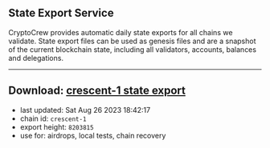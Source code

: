 ## State Export Service
CryptoCrew provides automatic daily state exports for all chains we validate. State export files can be used as genesis files and are a snapshot of the current blockchain state, including all validators, accounts, balances and delegations.

---
**Download: [crescent-1 state export](https://dl.ccvalidators.com/SERVICE/crescent/crescent-1_export_8203815.json)**
---

- last updated: Sat Aug 26 2023 18:42:17
- chain id: `crescent-1`
- export height: `8203815`
- use for: airdrops, local tests, chain recovery
